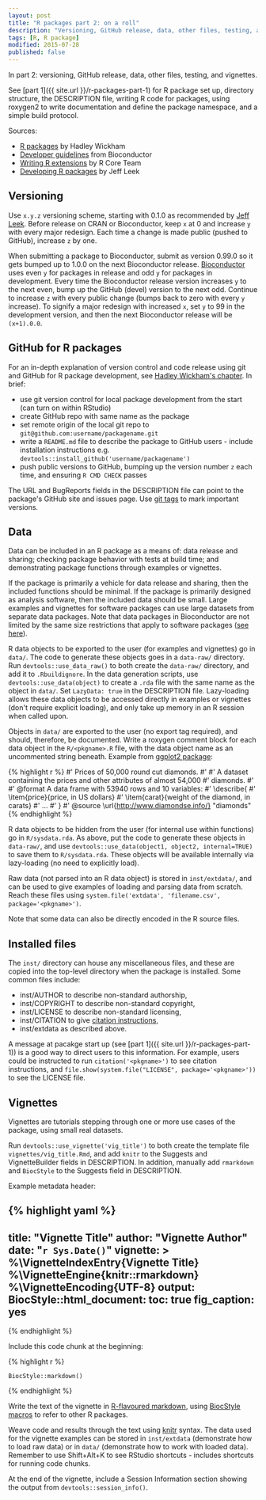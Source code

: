 ```yaml
---
layout: post
title: "R packages part 2: on a roll"
description: "Versioning, GitHub release, data, other files, testing, and vignettes."
tags: [R, R package]
modified: 2015-07-28
published: false
---
```


In part 2: versioning, GitHub release, data, other files, testing, and vignettes.

See [part 1]({{ site.url }}/r-packages-part-1) for R package set up, directory structure, the DESCRIPTION file, writing R code for packages, using roxygen2 to write documentation and define the package namespace, and a simple build protocol. 


Sources:

* [R packages](http://r-pkgs.had.co.nz/) by Hadley Wickham
* [Developer guidelines](http://www.bioconductor.org/developers/) from Bioconductor
* [Writing R extensions](https://cran.r-project.org/doc/manuals/r-release/R-exts.html) by R Core Team
* [Developing R packages](https://github.com/jtleek/rpackages) by Jeff Leek


## Versioning

Use `x.y.z` versioning scheme, starting with 0.1.0 as recommended by [Jeff Leek](https://github.com/jtleek/rpackages#versioning-your-package). 
Before release on CRAN or Bioconductor, keep `x` at 0 and increase `y` with every major redesign. Each time a change is made public (pushed to GitHub), increase `z` by one. 


When submitting a package to Bioconductor, submit as version 0.99.0 so it gets bumped up to 1.0.0 on the next Bioconductor release. 
[Bioconductor](http://www.bioconductor.org/developers/version-numbering/) uses even `y` for packages in release and odd `y` for packages in development. Every time the Bioconductor release version increases `y` to the next even, bump up the GitHub (devel) version to the next odd. 
Continue to increase `z` with every public change (bumps back to zero with every `y` increase). 
To signify a major redesign with increased `x`, set `y` to 99 in the development version, and then the next Bioconductor release will be `(x+1).0.0`. 


## GitHub for R packages

For an in-depth explanation of version control and code release using git and GitHub for R package development, see [Hadley Wickham's chapter](http://r-pkgs.had.co.nz/git.html). In brief:

* use git version control for local package development from the start (can turn on within RStudio)
* create GitHub repo with same name as the package
* set remote origin of the local git repo to `git@github.com:username/packagename.git`
* write a `README.md` file to describe the package to GitHub users - include installation instructions e.g. `devtools::install_github('username/packagename')`
* push public versions to GitHub, bumping up the version number `z` each time, and ensuring `R CMD CHECK` passes

The URL and BugReports fields in the DESCRIPTION file can point to the package's GitHub site and issues page. Use [git tags](http://git-scm.com/book/en/v2/Git-Basics-Tagging) to mark important versions.  


## Data

Data can be included in an R package as a means of: data release and sharing; checking package behavior with tests at build time; and demonstrating package functions through examples or vignettes. 

If the package is primarily a vehicle for data release and sharing, then the included functions should be minimal. If the package is primarily designed as analysis software, then the included data should be small. Large examples and vignettes for software packages can use large datasets from separate data packages. Note that data packages in Bioconductor are not limited by the same size restrictions that apply to software packages ([see here](http://bioconductor.org/developers/how-to/buildingPackagesForBioc/#external-data-dirs)). 

R data objects to be exported to the user (for examples and vignettes) go in `data/`. The code to generate these objects goes in a `data-raw/` directory. Run `devtools::use_data_raw()` to both create the `data-raw/` directory, and add it to `.Rbuildignore`. In the data generation scripts, use `devtools::use_data(object)` to create a `.rda` file with the same name as the object in `data/`.   Set `LazyData: true` in the DESCRIPTION file. Lazy-loading allows these data objects to be accessed directly in examples or vignettes (don't require explicit loading), and only take up memory in an R session when called upon.

Objects in `data/` are exported to the user (no export tag required), and should, therefore, be documented. Write a roxygen comment block for each data object in the `R/<pkgname>.R` file, with the data object name as an uncommented string beneath. Example from [ggplot2 package](https://github.com/hadley/ggplot2):

{% highlight r %}
#' Prices of 50,000 round cut diamonds.
#'
#' A dataset containing the prices and other attributes of almost 54,000
#' diamonds.
#'
#' @format A data frame with 53940 rows and 10 variables:
#' \describe{
#'   \item{price}{price, in US dollars}
#'   \item{carat}{weight of the diamond, in carats}
#'   ...
#' }
#' @source \url{http://www.diamondse.info/}
"diamonds"
{% endhighlight %}

R data objects to be hidden from the user (for internal use within functions) go in `R/sysdata.rda`. As above, put the code to generate these objects in `data-raw/`, and use `devtools::use_data(object1, object2, internal=TRUE)` to save them to `R/sysdata.rda`. These objects will be available internally via lazy-loading (no need to explicitly load). 

Raw data (not parsed into an R data object) is stored in `inst/extdata/`, and can be used to give examples of loading and parsing data from scratch. Reach these files using `system.file('extdata', 'filename.csv', package='<pkgname>')`.  

Note that some data can also be directly encoded in the R source files.  


## Installed files

The `inst/` directory can house any miscellaneous files, and these are copied into the top-level directory when the package is installed. Some common files include:

* inst/AUTHOR to describe non-standard authorship,
* inst/COPYRIGHT to describe non-standard copyright,
* inst/LICENSE to describe non-standard licensing,
* inst/CITATION to give [citation instructions](http://r-pkgs.had.co.nz/inst.html#inst-citation), 
* inst/extdata as described above.

A message at pacakge start up (see [part 1]({{ site.url }}/r-packages-part-1)) is a good way to direct users to this information. For example, users could be instructed to run `citation('<pkgname>')` to see citation instructions, and `file.show(system.file("LICENSE", package='<pkgname>'))` to see the LICENSE file. 


## Vignettes

Vignettes are tutorials stepping through one or more use cases of the package, using small real datasets. 

Run `devtools::use_vignette('vig_title')` to both create the template file `vignettes/vig_title.Rmd`, and add `knitr` to the Suggests and VignetteBuilder fields in DESCRIPTION. In addition, manually add `rmarkdown` and `BiocStyle` to the Suggests field in DESCRIPTION. 

Example metadata header:

{% highlight yaml %}
---
title: "Vignette Title"
author: "Vignette Author"
date: "`r Sys.Date()`"
vignette: >
  %\VignetteIndexEntry{Vignette Title}
  %\VignetteEngine{knitr::rmarkdown}
  %\VignetteEncoding{UTF-8}
output: BiocStyle::html_document:
  toc: true
  fig_caption: yes
---
{% endhighlight %}

Include this code chunk at the beginning: 

{% highlight r %}
```{r style, echo = FALSE, results = 'asis'}
BiocStyle::markdown()
```
{% endhighlight %}

Write the text of the vignette in [R-flavoured markdown](http://r-pkgs.had.co.nz/vignettes.html#markdown), using [BiocStyle macros](http://www.bioconductor.org/packages/devel/bioc/vignettes/BiocStyle/inst/doc/HtmlStyle.html#style-macros) to refer to other R packages. 

Weave code and results through the text using [knitr](http://r-pkgs.had.co.nz/vignettes.html#knitr) syntax. The data used for the vignette examples can be stored in `inst/extdata` (demonstrate how to load raw data) or in `data/` (demonstrate how to work with loaded data). Remember to use Shift+Alt+K to see RStudio shortcuts - includes shortcuts for running code chunks. 

At the end of the vignette, include a Session Information section showing the output from `devtools::session_info()`. 
